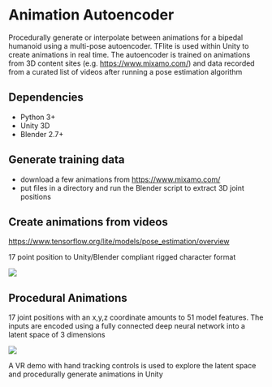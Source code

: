 # Animation Autoencoder
Procedurally generate or interpolate between animations for a bipedal humanoid using a multi-pose autoencoder. TFlite is used within Unity to create animations in real time. The autoencoder is trained on animations from 3D content sites (e.g. https://www.mixamo.com/) and data recorded from a curated list of videos after running a pose estimation algorithm

## Dependencies
- Python 3+
- Unity 3D
- Blender 2.7+

## Generate training data
- download a few animations from https://www.mixamo.com/ 
- put files in a directory and run the Blender script to extract 3D joint positions

## Create animations from videos
https://www.tensorflow.org/lite/models/pose_estimation/overview

17 point position to Unity/Blender compliant rigged character format

![](Figures/pose_example.gif)

## Procedural Animations
17 joint positions with an x,y,z coordinate amounts to 51 model features. The inputs are encoded using a fully connected deep neural network into a latent space of 3 dimensions

![](https://miro.medium.com/max/1968/1*44eDEuZBEsmG_TCAKRI3Kw@2x.png)

A VR demo with hand tracking controls is used to explore the latent space and procedurally generate animations in Unity
